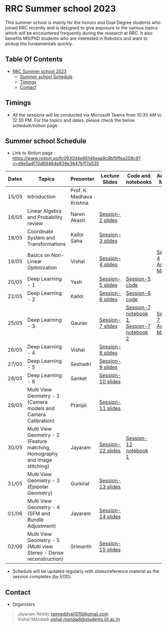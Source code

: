 # RRC Summer school 2023
This summer school is mainly for the honors and Dual Degree students who joined RRC recently and is designed to give exposure to the various topics which will be encountered frequently during the research at RRC. It also benefits MS/PhD students who are interested in Robotics and want to pickup the fundamentals quickly.
 
## Table Of Contents
* [RRC Summer school 2023](#summer-sessions-2023)
  * [Summer school Schedule](#summer-school-schedule)
  * [Timings](#Timings)
  * [Contact](#contact)

## Timings
* All the sessions will be conducted via Microsoft Teams from 10:30 AM to 12:30 PM. For the topics and dates, please check the below schedule/notion page.

## Summer school Schedule
* Link to Notion page : https://www.notion.so/fc0930d4e66146eaa9c9bf5ffea208c9?v=d9e5adf70d69464e839e3647b117a535

 Dates |  Topics                                             |  Presenter       |  Lecture Slides   | Code and notebooks  |  Additional Material
-------|-----------------------------------------------------|------------------|-----------------|---------------------|--------------------
15/05  |  Introduction                                       | Prof. K. Madhava Krishna      |    | 
16/05  |  Linear Algebra and Probability review              | Naren Akash         |  [Session-2 slides](lecture_slides/foundations/Linear_algebra_and_probability) |
18/05  |  Coordinate System and Transformations              | Kallol Saha         | [Session-3 slides](lecture_slides/foundations/Coordinate_Systems_and_Transforms)
19/05  |  Basics on Non-Linear Optimization                  | Vishal         | [Session-4 slides](lecture_slides/foundations/Calculus_review/) | | [Session-4 Additional Material](lecture_slides/foundations/Calculus_review/)
20/05  |  Deep Learning - 1                                  | Yash           | [Session-5 slides](lecture_slides/Deep_learning/basics/session_5/)   |  [Session-5 code](lecture_slides/Deep_learning/basics/session_5/)  | 
22/05  |  Deep Learning - 2                                  | Kallol         | [Session-6 slides](lecture_slides/Deep_learning/basics/session_6/) | [Session-6 code](https://colab.research.google.com/drive/1pfymiv8pUL7vWqdX7Wo-udZtPOaoC6yW#scrollTo=HEEjPQs09oPj)
25/05  |  Deep Learning - 3                                  | Gaurav         | [Session-7 slides](lecture_slides/Deep_learning/basics/session_7/) | [Session-7 notebook 1](https://colab.research.google.com/drive/1rJOIbwZ1vXRVbtmWFQIBlc8b7n1sIrmN?usp=sharing),   [Session-7 notebook 2](https://colab.research.google.com/github/pytorch/tutorials/blob/gh-pages/_downloads/36608d2d57f623ba3a623e0c947a8c3e/data_tutorial.ipynb) | [Session-7 Additional Material](lecture_slides/Deep_learning/basics/session_7/)
26/05  |  Deep Learning - 4                                  | Vishal         | [Session-8 slides](lecture_slides/Deep_learning/image_classification_and_VIT/)
27/05  |  Deep Learning - 5                                  | Seshadri       | [Session-9 slides](lecture_slides/Deep_learning/advanced/session_9_object_detection)
28/05  |  Deep Learning - 6                                  | Sanket         | [Session-10 slides](lecture_slides/Deep_learning/advanced/session_10_self_supervised_and_representation_learning)
29/05  |  Multi View Geometry - 1 (Camera models and Camera Calibration)      | Pranjal         | [Session-11 slides](lecture_slides/Multi_view_Geometry/session_11_Camera_models_and_calibration/)
30/05  |  Multi View Geometry - 2 (Feature matching, Homography and Image stitching)   | Jayaram       | [Session-12 slides](lecture_slides/Multi_view_Geometry/session_12_feature_matching_and_homography/)  |  [Session-12 notebook 1](lecture_slides/Multi_view_Geometry/session_12_feature_matching_and_homography/)
31/05  |  Multi View Geometry - 3  (Epipolar Geometry)      | Gurkirat        | [Session-13 slides](lecture_slides/Multi_view_Geometry/session_13_epipolar_Geometry/)
01/06  |  Multi View Geometry - 4  (SFM and Bundle Adjustment)      | Jayaram        | [Session-14 slides](lecture_slides/Multi_view_Geometry/session_14_SFM_and_Bundle_Adjustment/)
02/06  |  Multi View Geometry - 5  (Multi view Stereo - Dense reconstruction)      | Srimanth        | [Session-15 slides](lecture_slides/Multi_view_Geometry/session_15_Multi_view_streo/)


* Schedule will be updated regularly with slides/reference material as the session completes (by EOD).

## Contact
* Organizers
>Jayaram Reddy <ramreddyai1010@gmail.com><br />
>Vishal Mandadi <vishal.mandadi@students.iiit.ac.in><br />
